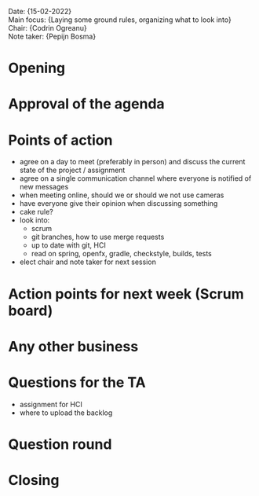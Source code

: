 Date:           {15-02-2022}\
Main focus:     {Laying some ground rules, organizing what to look into}\
Chair:          {Codrin Ogreanu}\
Note taker:     {Pepijn Bosma}

# Opening

# Approval of the agenda

# Points of action

* agree on a day to meet (preferably in person) and discuss the current state of the project / assignment
* agree on a single communication channel where everyone is notified of new messages
* when meeting online, should we or should we not use cameras
* have everyone give their opinion when discussing something
* cake rule?
* look into:
    - scrum
    - git branches, how to use merge requests
    - up to date with git, HCI
    - read on spring, openfx, gradle, checkstyle, builds, tests
* elect chair and note taker for next session

# Action points for next week (Scrum board)

# Any other business

# Questions for the TA

* assignment for HCI
* where to upload the backlog

# Question round

# Closing

